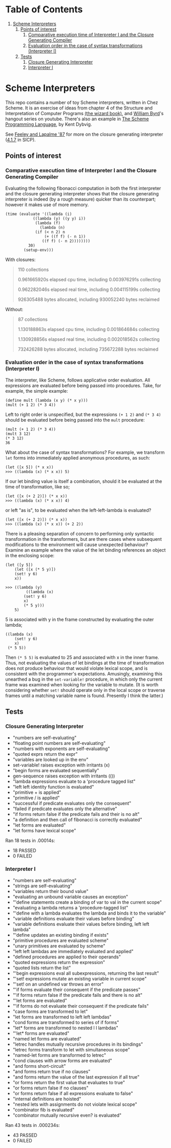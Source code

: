 
# Table of Contents

1.  [Scheme Interpreters](#orgceb7d75)
    1.  [Points of interest](#orga413268)
        1.  [Comparative execution time of Interpreter I and the Closure Generating Compiler](#orgd46e7a1)
        2.  [Evaluation order in the case of syntax transformations (Interpreter I)](#org967266e)
    2.  [Tests](#org56ad4ea)
        1.  [Closure Generating Interpreter](#org28e0e97)
        2.  [Interpreter I](#org956a98e)


<a id="orgceb7d75"></a>

# Scheme Interpreters

This repo contains a number of toy Scheme interpreters, written in Chez Scheme. It is an exercise of ideas from chapter 4 of the Structure and Interpretation of Computer Programs [(the wizard book)](https://mitpress.mit.edu/sites/default/files/sicp/full-text/book/book.html), and [William Byrd](https://www.youtube.com/channel/UCSC9kYeTee012BRsYw-y12Q)'s hangout series on youtube. There's also an example in [The Scheme Programming Language](https://www.scheme.com/tspl4/examples.html#./examples:h7), by Kent Dybvig.

See [Feeley and Lapalme '87](http://www.iro.umontreal.ca/~feeley/papers/FeeleyLapalmeCL87.pdf) for more on the closure generating interpreter ([4.1.7](https://mitpress.mit.edu/sites/default/files/sicp/full-text/book/book-Z-H-26.html#%_sec_4.1.7) in SICP).


<a id="orga413268"></a>

## Points of interest


<a id="orgd46e7a1"></a>

### Comparative execution time of Interpreter I and the Closure Generating Compiler

Evaluating the following fibonacci computation in both the first interpreter and the closure generating interpreter shows that the closure generating interpreter is indeed (by a rough measure) quicker than its counterpart; however it makes use of more memory.

    (time (evaluate '((lambda (i)
    		    ((lambda (y) ((y y) i))
    		     (lambda (f)
    		       (lambda (n)
    			 (if (< n 2) n
    			     (+ ((f f) (- n 1))
    				((f f) (- n 2))))))))
    		  30)
    		(setup-env)))

With closures:

> 110 collections
> 
> 0.961665920s elapsed cpu time, including 0.003976291s collecting
> 
> 0.962282046s elapsed real time, including 0.004115199s collecting
> 
> 926305488 bytes allocated, including 930052240 bytes reclaimed

Without:

> 87 collections
> 
> 1.130188863s elapsed cpu time, including 0.001864684s collecting
> 
> 1.130928856s elapsed real time, including 0.002018562s collecting
> 
> 732426288 bytes allocated, including 735672288 bytes reclaimed


<a id="org967266e"></a>

### Evaluation order in the case of syntax transformations (Interpreter I)

The interpreter, like Scheme, follows applicative order evaluation. All expressions are evaluated before being passed into procedures. Take, for example, the simple example:

    (define mult (lambda (x y) (* x y)))
    (mult (+ 1 2) (* 3 4))

Left to right order is unspecified, but the expressions `(+ 1 2)` and `(* 3 4)` should be evaluated before being passed into the `mult` procedure:

    (mult (+ 1 2) (* 3 4))
    (mult 3 12)
    (* 3 12)
    36

What about the case of syntax transformations? For example, we transform `let` forms into immediately applied anonymous procedures, as such:

    (let ([x 5]) (* x x))
    >>> ((lambda (x) (* x x)) 5)

If our let binding value is itself a combination, should it be evaluated at the time of transformation, like so;

    (let ([x (+ 2 2)]) (* x x))
    >>> ((lambda (x) (* x x)) 4)

or left "as is", to be evaluated when the left-left-lambda is evaluated?

    (let ([x (+ 2 2)]) (* x x))
    >>> ((lambda (x) (* x x)) (+ 2 2))

There is a pleasing separation of concern to performing only syntactic transformation in the transformers, but are there cases where subsequent modifications to the environment will cause unexpected behaviour? Examine an example where the value of the let binding references an object in the enclosing scope:

    (let ([y 5])
        (let ([x (* 5 y)])
    	(set! y 6)
    	x))
    
    >>> ((lambda (y)
    	     ((lambda (x)
    		(set! y 6)
    		x)
    	    (* 5 y)))
        5)

5 is associated with y in the frame constructed by evaluating the outer lambda;

    ((lambda (x)
        (set! y 6)
        x)
     (* 5 5))

Then `(* 5 5)` is evaluated to 25 and associated with x in the inner frame. Thus, not evaluating the values of let bindings at the time of transformation does not produce behaviour that would violate lexical scope, and is consistent with the programmer's expectations. Amusingly, examining this unearthed a bug in the `set-variable!` procedure, in which only the current frame was examined when looking for the variable to mutate. (It is worth considering whether `set!` should operate only in the local scope or traverse frames until a matching variable name is found. Presently I think the latter.)


<a id="org56ad4ea"></a>

## Tests


<a id="org28e0e97"></a>

### Closure Generating Interpreter

-   "numbers are self-evaluating"
-   "floating point numbers are self-evaluating"
-   "numbers with exponents are self-evaluating"
-   "quoted exprs return the expr"
-   "variables are looked up in the env"
-   set-variable! raises exception with irritants (x)
-   "begin forms are evaluated sequentially"
-   gen-sequence raises exception with irritants (())
-   "lambda expressions evaluate to a 'procedure tagged list"
-   "left left identity function is evaluated"
-   "primitive + is applied"
-   "primitive / is applied"
-   "successful if predicate evaluates only the consequent"
-   "failed if predicate evaluates only the alternative"
-   "if forms return false if the predicate fails and their is no alt"
-   "a definition and then call of fibonacci is correctly evaluated"
-   "let forms are evaluated"
-   "let forms have lexical scope"

Ran 18 tests in  .00014s:

-   18 PASSED
-   0 FAILED


<a id="org956a98e"></a>

### Interpreter I

-   "numbers are self-evaluating"
-   "strings are self-evaluating"
-   "variables return their bound value"
-   "evaluating an unbound variable causes an exception"
-   "'define statements create a binding of var to val in the current scope"
-   "evaluating a lambda returns a 'procedure-tagged list"
-   "'define with a lambda evaluates the lambda and binds it to the variable"
-   "variable definitions evaluate their values before binding"
-   "variable definitions evaluate their values before binding, left left lambda"
-   "'define updates an existing binding if exists"
-   "primitive procedures are evaluated scheme"
-   "unary primitives are evaluated by scheme"
-   "left left lambdas are immediately evaluated and applied"
-   "defined procedures are applied to their operands"
-   "quoted expressions return the expression"
-   "quoted lists return the list"
-   "'begin expressions eval all subexpressions, returning the last result"
-   "'set! expressions mutate an existing variable in current scope"
-   "'set! on an undefined var throws an error"
-   "'if forms evaluate their consequent if the predicate passes"
-   "'if forms return false if the predicate fails and there is no alt"
-   "'let forms are evaluated"
-   "'if forms do not evaluate their consequent if the predicate fails"
-   "case forms are transformed to let"
-   "let forms are transformed to left left lambdas"
-   "cond forms are transformed to series of if forms"
-   "let\* forms are transformed to nested l l lambdas"
-   "'let\* forms are evaluated"
-   "named let forms are evaluated"
-   "letrec handles mutually recursive procedures in its bindings"
-   "letrec forms transform to let with simultaneous scope"
-   "named-let forms are transformed to letrec"
-   "cond clauses with arrow forms are evaluated"
-   "and forms short-circuit"
-   "and forms return true if no clauses"
-   "and forms return the value of the last expression if all true"
-   "or forms return the first value that evaluates to true"
-   "or forms return false if no clauses"
-   "or forms return false if all expressions evaluate to false"
-   "internal definitions are hoisted"
-   "nested lets with assignments do not violate lexical scope"
-   "combinator fib is evaluated"
-   "combinator mutually recursive even? is evaluated"

Ran 43 tests in .000234s:

-   43 PASSED
-   0 FAILED

